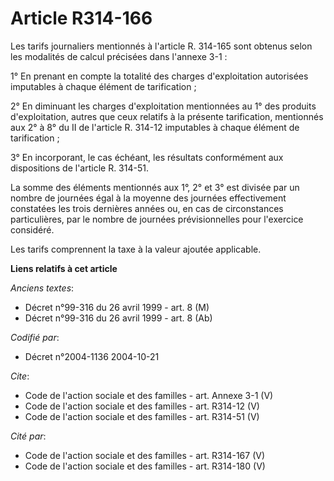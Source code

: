 # Article R314-166

Les tarifs journaliers mentionnés à l'article R. 314-165 sont obtenus selon les modalités de calcul précisées dans l'annexe
3-1 : 

1° En prenant en compte la totalité des charges d'exploitation autorisées imputables à chaque élément de tarification ; 

2° En diminuant les charges d'exploitation mentionnées au 1° des produits d'exploitation, autres que ceux relatifs à la
présente tarification, mentionnés aux 2° à 8° du II de l'article R. 314-12 imputables à chaque élément de tarification ; 

3° En incorporant, le cas échéant, les résultats conformément aux dispositions de l'article R. 314-51. 

La somme des éléments mentionnés aux 1°, 2° et 3° est divisée par un nombre de journées égal à la moyenne des journées
effectivement constatées les trois dernières années ou, en cas de circonstances particulières, par le nombre de journées
prévisionnelles pour l'exercice considéré. 

Les tarifs comprennent la taxe à la valeur ajoutée applicable.

**Liens relatifs à cet article**

_Anciens textes_:

  - Décret n°99-316 du 26 avril 1999 - art. 8 (M)
  - Décret n°99-316 du 26 avril 1999 - art. 8 (Ab)

_Codifié par_:

  - Décret n°2004-1136 2004-10-21

_Cite_:

  - Code de l'action sociale et des familles - art. Annexe 3-1 (V)
  - Code de l'action sociale et des familles - art. R314-12 (V)
  - Code de l'action sociale et des familles - art. R314-51 (V)

_Cité par_:

  - Code de l'action sociale et des familles - art. R314-167 (V)
  - Code de l'action sociale et des familles - art. R314-180 (V)
